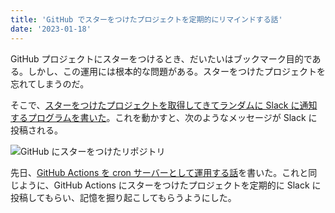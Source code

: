 ```yaml
---
title: 'GitHub でスターをつけたプロジェクトを定期的にリマインドする話'
date: '2023-01-18'
---
```


GitHub プロジェクトにスターをつけるとき、だいたいはブックマーク目的である。しかし、この運用には根本的な問題がある。スターをつけたプロジェクトを忘れてしまうのだ。

そこで、[スターをつけたプロジェクトを取得してきてランダムに Slack に通知するプログラムを書いた](https://gist.github.com/mahata/88ec9f7d4ca7eed9f9c6aa9e2147ee1c)。これを動かすと、次のようなメッセージが Slack に投稿される。

![GitHub にスターをつけたリポジトリ](/images/20230118-github-stars.png)

先日、[GitHub Actions を cron サーバーとして運用する話](/posts/2023-01-17-github-actions-as-a-cron-server)を書いた。これと同じように、GitHub Actions にスターをつけたプロジェクトを定期的に Slack に投稿してもらい、記憶を掘り起こしてもらうようにした。
